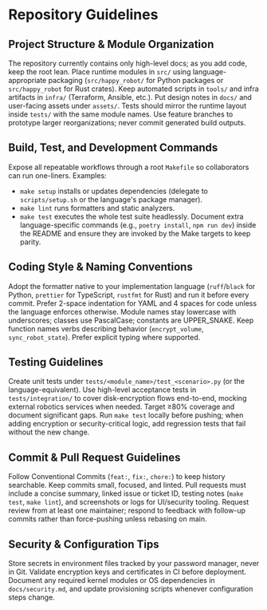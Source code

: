 # Repository Guidelines

## Project Structure & Module Organization
The repository currently contains only high-level docs; as you add code, keep the root lean. Place runtime modules in `src/` using language-appropriate packaging (`src/happy_robot/` for Python packages or `src/happy_robot` for Rust crates). Keep automated scripts in `tools/` and infra artifacts in `infra/` (Terraform, Ansible, etc.). Put design notes in `docs/` and user-facing assets under `assets/`. Tests should mirror the runtime layout inside `tests/` with the same module names. Use feature branches to prototype larger reorganizations; never commit generated build outputs.

## Build, Test, and Development Commands
Expose all repeatable workflows through a root `Makefile` so collaborators can run one-liners. Examples:
- `make setup` installs or updates dependencies (delegate to `scripts/setup.sh` or the language's package manager).
- `make lint` runs formatters and static analyzers.
- `make test` executes the whole test suite headlessly.
Document extra language-specific commands (e.g., `poetry install`, `npm run dev`) inside the README and ensure they are invoked by the Make targets to keep parity.

## Coding Style & Naming Conventions
Adopt the formatter native to your implementation language (`ruff`/`black` for Python, `prettier` for TypeScript, `rustfmt` for Rust) and run it before every commit. Prefer 2-space indentation for YAML and 4 spaces for code unless the language enforces otherwise. Module names stay lowercase with underscores; classes use PascalCase; constants are UPPER_SNAKE. Keep function names verbs describing behavior (`encrypt_volume`, `sync_robot_state`). Prefer explicit typing where supported.

## Testing Guidelines
Create unit tests under `tests/<module_name>/test_<scenario>.py` (or the language-equivalent). Use high-level acceptance tests in `tests/integration/` to cover disk-encryption flows end-to-end, mocking external robotics services when needed. Target ≥80% coverage and document significant gaps. Run `make test` locally before pushing; when adding encryption or security-critical logic, add regression tests that fail without the new change.

## Commit & Pull Request Guidelines
Follow Conventional Commits (`feat:`, `fix:`, `chore:`) to keep history searchable. Keep commits small, focused, and linted. Pull requests must include a concise summary, linked issue or ticket ID, testing notes (`make test`, `make lint`), and screenshots or logs for UI/security tooling. Request review from at least one maintainer; respond to feedback with follow-up commits rather than force-pushing unless rebasing on main.

## Security & Configuration Tips
Store secrets in environment files tracked by your password manager, never in Git. Validate encryption keys and certificates in CI before deployment. Document any required kernel modules or OS dependencies in `docs/security.md`, and update provisioning scripts whenever configuration steps change.
